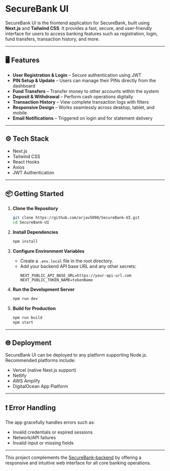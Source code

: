 # SecureBank UI

SecureBank UI is the frontend application for SecureBank, built using **Next.js** and **Tailwind CSS**. It provides a fast, secure, and user-friendly interface for users to access banking features such as registration, login, fund transfers, transaction history, and more.


---

## 🖥️ Features

- **User Registration & Login** – Secure authentication using JWT  
- **PIN Setup & Update** – Users can manage their PINs directly from the dashboard  
- **Fund Transfers** – Transfer money to other accounts within the system  
- **Deposit & Withdrawal** – Perform cash operations digitally  
- **Transaction History** – View complete transaction logs with filters  
- **Responsive Design** – Works seamlessly across desktop, tablet, and mobile  
- **Email Notifications** – Triggered on login and for statement delivery

---

## ⚙️ Tech Stack

- Next.js  
- Tailwind CSS  
- React Hooks  
- Axios  
- JWT Authentication  

---

## 📦 Getting Started

1. **Clone the Repository**
   ```bash
   git clone https://github.com/arjav5090/SecureBank-UI.git
   cd SecureBank-UI
   ```

2. **Install Dependencies**
   ```bash
   npm install
   ```

3. **Configure Environment Variables**
   - Create a `.env.local` file in the root directory.
   - Add your backend API base URL and any other secrets:
     ```env
     NEXT_PUBLIC_API_BASE_URL=https://your-api-url.com
     NEXT_PUBLIC_TOKEN_NAME=tokenName
     ```

4. **Run the Development Server**
   ```bash
   npm run dev
   ```

5. **Build for Production**
   ```bash
   npm run build
   npm start
   ```

---

## 🌐 Deployment

SecureBank UI can be deployed to any platform supporting Node.js. Recommended platforms include:
- Vercel (native Next.js support)
- Netlify
- AWS Amplify
- DigitalOcean App Platform

---

## ❗ Error Handling

The app gracefully handles errors such as:
- Invalid credentials or expired sessions  
- Network/API failures  
- Invalid input or missing fields

---

This project complements the [SecureBank-backend](https://github.com/arjav5090/SecureBank-backend) by offering a responsive and intuitive web interface for all core banking operations.

